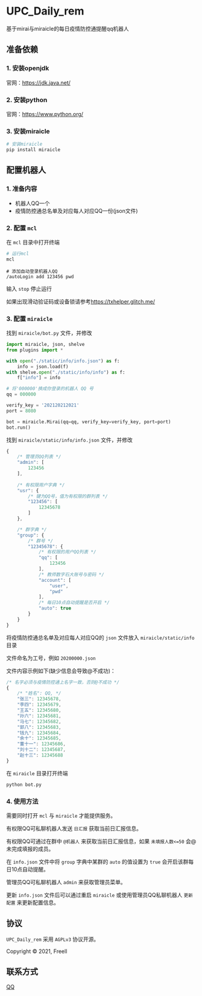 # UPC_Daily_rem

基于mirai与miraicle的每日疫情防控通提醒qq机器人

## 准备依赖

### 1. 安装openjdk

官网：<https://jdk.java.net/>

### 2. 安装python

官网：<https://www.python.org/>

### 3. 安装miraicle

```bash
# 安装miraicle
pip install miraicle
```

## 配置机器人

### 1. 准备内容

- 机器人QQ一个
- 疫情防控通总名单及对应每人对应QQ一份(json文件)

### 2. 配置 `mcl`

在 `mcl` 目录中打开终端

```bash
# 运行mcl
mcl
```

```mcl
# 添加自动登录机器人QQ
/autoLogin add 123456 pwd
```

输入 `stop` 停止运行

如果出现滑动验证码或设备锁请参考<https://txhelper.glitch.me/>

### 3. 配置 `miraicle`

找到 `miraicle/bot.py` 文件，并修改

```python
import miraicle, json, shelve
from plugins import *

with open("./static/info/info.json") as f:
    info = json.load(f)
with shelve.open("./static/info/info") as f:
    f["info"] = info

# 将'000000'换成你登录的机器人 QQ 号
qq = 000000              

verify_key = '202120212021'
port = 8080

bot = miraicle.Mirai(qq=qq, verify_key=verify_key, port=port)
bot.run()
```

找到 `miraicle/static/info/info.json` 文件，并修改

```js
{
    /* 管理员QQ列表 */
    "admin": [
        123456
    ],
    
    /* 有权限用户字典 */
    "usr": {
        /* 键为QQ号，值为有权限的群列表 */
        "123456": [
            12345678
        ]
    },

    /* 群字典 */
    "group": {
        /* 群号 */
        "12345678": {
            /* 有权限的用户QQ列表 */
            "qq": [
                123456
            ],
            /* 教师数字石大账号与密码 */
            "account": [
                "user",
                "pwd"
            ],
            /* 每日10点自动提醒是否开启 */
            "auto": true
        }
    }
}
```

将疫情防控通总名单及对应每人对应QQ的 `json` 文件放入 `miraicle/static/info` 目录

文件命名为工号，例如 `20200000.json`

文件内容示例如下(缺少信息会导致@不成功)：

```js
/* 名字必须与疫情防控通上名字一致，否则@不成功 */
{
    /* "姓名": QQ, */
    "张三": 12345678,
    "李四": 12345679,
    "王五": 12345680,
    "孙六": 12345681,
    "马七": 12345682,
    "郭八": 12345683,
    "钱九": 12345684,
    "余十": 12345685,
    "董十一": 12345686,
    "刘十二": 12345687,
    "赵十三": 12345688
}
```

在 `miraicle` 目录打开终端

```bash
python bot.py
```

### 4. 使用方法

需要同时打开 `mcl` 与 `miraicle` 才能提供服务。

有权限QQ可私聊机器人发送 `日汇报` 获取当前日汇报信息。

有权限QQ可通过在群中 `@机器人` 来获取当前日汇报信息，如果 `未填报人数<=50` 会@未完成填报的成员。

在 `info.json` 文件中将 `group` 字典中某群的 `auto` 的值设置为 `true` 会开启该群每日10点自动提醒。

管理员QQ可私聊机器人 `admin` 来获取管理员菜单。

更新 `info.json` 文件后可以通过重启 `miraicle` 或使用管理员QQ私聊机器人 `更新配置` 来更新配置信息。

## 协议

`UPC_Daily_rem` 采用 `AGPLv3` 协议开源。

Copyright © 2021, Freell

## 联系方式

<a target="_blank" href="http://wpa.qq.com/msgrd?v=3&uin=1142484090&site=qq&menu=yes">QQ</a>
